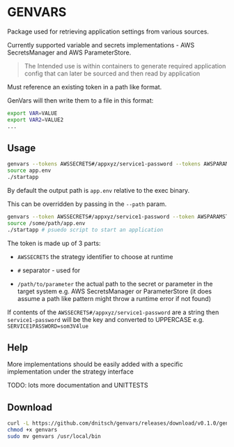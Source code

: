 # GENVARS

Package used for retrieving application settings from various sources.

Currently supported variable and secrets implementations - AWS SecretsManager and AWS ParameterStore.

> The Intended use is within containers to generate required application config that can later be sourced and then read by application 

Must reference an existing token in a path like format.

GenVars will then write them to a file in this format: 

```bash
export VAR=VALUE
export VAR2=VALUE2
...
```

## Usage

```bash
genvars --tokens AWSSECRETS#/appxyz/service1-password --tokens AWSPARAMSTR#/appxyz/service1-password
source app.env
./startapp
```

By default the output path is `app.env` relative to the exec binary.

This can be overridden by passing in the `--path` param.

```bash
genvars --token AWSSECRETS#/appxyz/service1-password --token AWSPARAMSTR#/appxyz/service12-settings --path /some/path/app.env
source /some/path/app.env
./startapp # psuedo script to start an application
```

The token is made up of 3 parts:

- `AWSSECRETS` the strategy identifier to choose at runtime

- `#` separator - used for

- `/path/to/parameter` the actual path to the secret or parameter in the target system e.g. AWS SecretsManager or ParameterStore (it does assume a path like pattern might throw a runtime error if not found)

If contents of the `AWSSECRETS#/appxyz/service1-password` are a string then `service1-password` will be the key and converted to UPPERCASE e.g. `SERVICE1PASSWORD=som3V4lue`

## Help

More implementations should be easily added with a specific implementation under the strategy interface

TODO: lots more documentation and UNITTESTS

## Download

```bash
curl -L https://github.com/dnitsch/genvars/releases/download/v0.1.0/genvars-`uname -s` -o genvars
chmod +x genvars
sudo mv genvars /usr/local/bin
```
